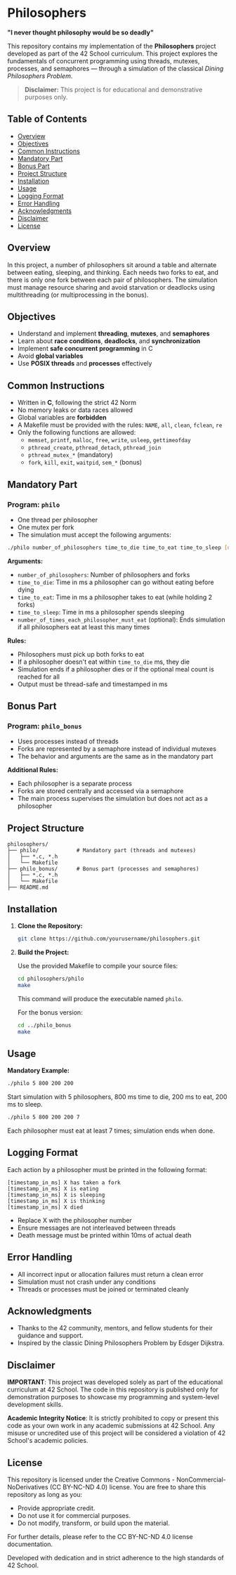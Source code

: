 # Philosophers

**"I never thought philosophy would be so deadly"**

This repository contains my implementation of the **Philosophers** project developed as part of the 42 School curriculum. This project explores the fundamentals of concurrent programming using threads, mutexes, processes, and semaphores — through a simulation of the classical *Dining Philosophers Problem*.

> **Disclaimer:** This project is for educational and demonstrative purposes only.

## Table of Contents

- [Overview](#overview)
- [Objectives](#objectives)
- [Common Instructions](#common-instructions)
- [Mandatory Part](#mandatory-part)
- [Bonus Part](#bonus-part)
- [Project Structure](#project-structure)
- [Installation](#installation)
- [Usage](#usage)
- [Logging Format](#logging-format)
- [Error Handling](#error-handling)
- [Acknowledgments](#acknowledgments)
- [Disclaimer](#disclaimer)
- [License](#license)

## Overview

In this project, a number of philosophers sit around a table and alternate between eating, sleeping, and thinking. Each needs two forks to eat, and there is only one fork between each pair of philosophers. The simulation must manage resource sharing and avoid starvation or deadlocks using multithreading (or multiprocessing in the bonus).

## Objectives

- Understand and implement **threading**, **mutexes**, and **semaphores**
- Learn about **race conditions**, **deadlocks**, and **synchronization**
- Implement **safe concurrent programming** in C
- Avoid **global variables**
- Use **POSIX threads** and **processes** effectively

## Common Instructions

- Written in **C**, following the strict 42 Norm
- No memory leaks or data races allowed
- Global variables are **forbidden**
- A Makefile must be provided with the rules: `NAME`, `all`, `clean`, `fclean`, `re`
- Only the following functions are allowed:
  - `memset`, `printf`, `malloc`, `free`, `write`, `usleep`, `gettimeofday`
  - `pthread_create`, `pthread_detach`, `pthread_join`
  - `pthread_mutex_*` (mandatory)
  - `fork`, `kill`, `exit`, `waitpid`, `sem_*` (bonus)

## Mandatory Part

### Program: `philo`

- One thread per philosopher
- One mutex per fork
- The simulation must accept the following arguments:

```sh
./philo number_of_philosophers time_to_die time_to_eat time_to_sleep [number_of_times_each_philosopher_must_eat]
```

**Arguments:**
- `number_of_philosophers`: Number of philosophers and forks
- `time_to_die`: Time in ms a philosopher can go without eating before dying
- `time_to_eat`: Time in ms a philosopher takes to eat (while holding 2 forks)
- `time_to_sleep`: Time in ms a philosopher spends sleeping
- `number_of_times_each_philosopher_must_eat` (optional): Ends simulation if all philosophers eat at least this many times

**Rules:**
- Philosophers must pick up both forks to eat
- If a philosopher doesn't eat within `time_to_die` ms, they die
- Simulation ends if a philosopher dies or if the optional meal count is reached for all
- Output must be thread-safe and timestamped in ms

## Bonus Part

### Program: `philo_bonus`

- Uses processes instead of threads
- Forks are represented by a semaphore instead of individual mutexes
- The behavior and arguments are the same as in the mandatory part

**Additional Rules:**
- Each philosopher is a separate process
- Forks are stored centrally and accessed via a semaphore
- The main process supervises the simulation but does not act as a philosopher

## Project Structure

```
philosophers/
├── philo/            # Mandatory part (threads and mutexes)
│   ├── *.c, *.h
│   └── Makefile
├── philo_bonus/      # Bonus part (processes and semaphores)
│   ├── *.c, *.h
│   └── Makefile
├── README.md
```

## Installation

1. **Clone the Repository:**

   ```sh
   git clone https://github.com/yourusername/philosophers.git
   ```

2. **Build the Project:**

   Use the provided Makefile to compile your source files:

   ```sh
   cd philosophers/philo
   make
   ```

   This command will produce the executable named `philo`.

   For the bonus version:

   ```sh
   cd ../philo_bonus
   make
   ```

## Usage

**Mandatory Example:**

```sh
./philo 5 800 200 200
```
Start simulation with 5 philosophers, 800 ms time to die, 200 ms to eat, 200 ms to sleep.

```sh
./philo 5 800 200 200 7
```
Each philosopher must eat at least 7 times; simulation ends when done.

## Logging Format

Each action by a philosopher must be printed in the following format:

```
[timestamp_in_ms] X has taken a fork
[timestamp_in_ms] X is eating
[timestamp_in_ms] X is sleeping
[timestamp_in_ms] X is thinking
[timestamp_in_ms] X died
```

- Replace X with the philosopher number
- Ensure messages are not interleaved between threads
- Death message must be printed within 10ms of actual death

## Error Handling

- All incorrect input or allocation failures must return a clean error
- Simulation must not crash under any conditions
- Threads or processes must be joined or terminated cleanly

## Acknowledgments

- Thanks to the 42 community, mentors, and fellow students for their guidance and support.
- Inspired by the classic Dining Philosophers Problem by Edsger Dijkstra.

## Disclaimer

**IMPORTANT**:
This project was developed solely as part of the educational curriculum at 42 School. The code in this repository is published only for demonstration purposes to showcase my programming and system-level development skills.

**Academic Integrity Notice**:
It is strictly prohibited to copy or present this code as your own work in any academic submissions at 42 School. Any misuse or uncredited use of this project will be considered a violation of 42 School's academic policies.

## License

This repository is licensed under the Creative Commons - NonCommercial-NoDerivatives (CC BY-NC-ND 4.0) license. You are free to share this repository as long as you:

- Provide appropriate credit.
- Do not use it for commercial purposes.
- Do not modify, transform, or build upon the material.

For further details, please refer to the CC BY-NC-ND 4.0 license documentation.

Developed with dedication and in strict adherence to the high standards of 42 School.
